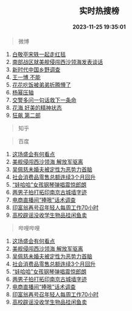 <div align="center"><h2>实时热搜榜</h2><h4>2023-11-25 19:35:01</h4></div>

> 微博  

1. [白敬亭宋轶一起走红毯](https://s.weibo.com/weibo?q=%23%E7%99%BD%E6%95%AC%E4%BA%AD%E5%AE%8B%E8%BD%B6%E4%B8%80%E8%B5%B7%E8%B5%B0%E7%BA%A2%E6%AF%AF%23&t=31&band_rank=1&Refer=top)<br />
2. [南部战区就美舰侵闯西沙领海发表谈话](https://s.weibo.com/weibo?q=%23%E5%8D%97%E9%83%A8%E6%88%98%E5%8C%BA%E5%B0%B1%E7%BE%8E%E8%88%B0%E4%BE%B5%E9%97%AF%E8%A5%BF%E6%B2%99%E9%A2%86%E6%B5%B7%E5%8F%91%E8%A1%A8%E8%B0%88%E8%AF%9D%23&t=31&band_rank=2&Refer=top)<br />
3. [新时代中国乡野调查](https://s.weibo.com/weibo?q=%23%E6%96%B0%E6%97%B6%E4%BB%A3%E4%B8%AD%E5%9B%BD%E4%B9%A1%E9%87%8E%E8%B0%83%E6%9F%A5%23&t=31&band_rank=3&Refer=top)<br />
4. [王一博 不能](https://s.weibo.com/weibo?q=%E7%8E%8B%E4%B8%80%E5%8D%9A%20%E4%B8%8D%E8%83%BD&t=31&band_rank=4&Refer=top)<br />
5. [花花吃饭被弟弟折腾懵了](https://s.weibo.com/weibo?q=%23%E8%8A%B1%E8%8A%B1%E5%90%83%E9%A5%AD%E8%A2%AB%E5%BC%9F%E5%BC%9F%E6%8A%98%E8%85%BE%E6%87%B5%E4%BA%86%23&t=31&band_rank=5&Refer=top)<br />
6. [杨幂压轴](https://s.weibo.com/weibo?q=%23%E6%9D%A8%E5%B9%82%E5%8E%8B%E8%BD%B4%23&t=31&band_rank=6&Refer=top)<br />
7. [交警多问一句话救下一条命](https://s.weibo.com/weibo?q=%23%E4%BA%A4%E8%AD%A6%E5%A4%9A%E9%97%AE%E4%B8%80%E5%8F%A5%E8%AF%9D%E6%95%91%E4%B8%8B%E4%B8%80%E6%9D%A1%E5%91%BD%23&t=31&band_rank=7&Refer=top)<br />
8. [花海 好美的精神状态](https://s.weibo.com/weibo?q=%E8%8A%B1%E6%B5%B7%20%E5%A5%BD%E7%BE%8E%E7%9A%84%E7%B2%BE%E7%A5%9E%E7%8A%B6%E6%80%81&t=31&band_rank=8&Refer=top)<br />
9. [狂飙 第二部](https://s.weibo.com/weibo?q=%E7%8B%82%E9%A3%99%20%E7%AC%AC%E4%BA%8C%E9%83%A8&t=31&band_rank=9&Refer=top)<br />

> 知乎  


> 百度  

1. [这场盛会有何看点](https://www.baidu.com/s?wd=%E8%BF%99%E5%9C%BA%E7%9B%9B%E4%BC%9A%E6%9C%89%E4%BD%95%E7%9C%8B%E7%82%B9&sa=fyb_news&rsv_dl=fyb_news)<br />
2. [美舰侵闯西沙领海 解放军驱离](https://www.baidu.com/s?wd=%E7%BE%8E%E8%88%B0%E4%BE%B5%E9%97%AF%E8%A5%BF%E6%B2%99%E9%A2%86%E6%B5%B7+%E8%A7%A3%E6%94%BE%E5%86%9B%E9%A9%B1%E7%A6%BB&sa=fyb_news&rsv_dl=fyb_news)<br />
3. [吴佩慈未婚夫被定性为恶势力首脑](https://www.baidu.com/s?wd=%E5%90%B4%E4%BD%A9%E6%85%88%E6%9C%AA%E5%A9%9A%E5%A4%AB%E8%A2%AB%E5%AE%9A%E6%80%A7%E4%B8%BA%E6%81%B6%E5%8A%BF%E5%8A%9B%E9%A6%96%E8%84%91&sa=fyb_news&rsv_dl=fyb_news)<br />
4. [社会消费品零售总额连续3个月回升](https://www.baidu.com/s?wd=%E7%A4%BE%E4%BC%9A%E6%B6%88%E8%B4%B9%E5%93%81%E9%9B%B6%E5%94%AE%E6%80%BB%E9%A2%9D%E8%BF%9E%E7%BB%AD3%E4%B8%AA%E6%9C%88%E5%9B%9E%E5%8D%87&sa=fyb_news&rsv_dl=fyb_news)<br />
5. [“娃哈哈”女孩钢琴弹唱震惊郎朗](https://www.baidu.com/s?wd=%E2%80%9C%E5%A8%83%E5%93%88%E5%93%88%E2%80%9D%E5%A5%B3%E5%AD%A9%E9%92%A2%E7%90%B4%E5%BC%B9%E5%94%B1%E9%9C%87%E6%83%8A%E9%83%8E%E6%9C%97&sa=fyb_news&rsv_dl=fyb_news)<br />
6. [两男子拍打拓印南京古城墙字迹](https://www.baidu.com/s?wd=%E4%B8%A4%E7%94%B7%E5%AD%90%E6%8B%8D%E6%89%93%E6%8B%93%E5%8D%B0%E5%8D%97%E4%BA%AC%E5%8F%A4%E5%9F%8E%E5%A2%99%E5%AD%97%E8%BF%B9&sa=fyb_news&rsv_dl=fyb_news)<br />
7. [电商直播间“捧哏”话术调查](https://www.baidu.com/s?wd=%E7%94%B5%E5%95%86%E7%9B%B4%E6%92%AD%E9%97%B4%E2%80%9C%E6%8D%A7%E5%93%8F%E2%80%9D%E8%AF%9D%E6%9C%AF%E8%B0%83%E6%9F%A5&sa=fyb_news&rsv_dl=fyb_news)<br />
8. [印富翁再号召年轻人每周工作70小时](https://www.baidu.com/s?wd=%E5%8D%B0%E5%AF%8C%E7%BF%81%E5%86%8D%E5%8F%B7%E5%8F%AC%E5%B9%B4%E8%BD%BB%E4%BA%BA%E6%AF%8F%E5%91%A8%E5%B7%A5%E4%BD%9C70%E5%B0%8F%E6%97%B6&sa=fyb_news&rsv_dl=fyb_news)<br />
9. [高校辟谣没收学生物品挂闲鱼卖](https://www.baidu.com/s?wd=%E9%AB%98%E6%A0%A1%E8%BE%9F%E8%B0%A3%E6%B2%A1%E6%94%B6%E5%AD%A6%E7%94%9F%E7%89%A9%E5%93%81%E6%8C%82%E9%97%B2%E9%B1%BC%E5%8D%96&sa=fyb_news&rsv_dl=fyb_news)<br />

> 哔哩哔哩  

1. [这场盛会有何看点](https://www.baidu.com/s?wd=%E8%BF%99%E5%9C%BA%E7%9B%9B%E4%BC%9A%E6%9C%89%E4%BD%95%E7%9C%8B%E7%82%B9&sa=fyb_news&rsv_dl=fyb_news)<br />
2. [美舰侵闯西沙领海 解放军驱离](https://www.baidu.com/s?wd=%E7%BE%8E%E8%88%B0%E4%BE%B5%E9%97%AF%E8%A5%BF%E6%B2%99%E9%A2%86%E6%B5%B7+%E8%A7%A3%E6%94%BE%E5%86%9B%E9%A9%B1%E7%A6%BB&sa=fyb_news&rsv_dl=fyb_news)<br />
3. [吴佩慈未婚夫被定性为恶势力首脑](https://www.baidu.com/s?wd=%E5%90%B4%E4%BD%A9%E6%85%88%E6%9C%AA%E5%A9%9A%E5%A4%AB%E8%A2%AB%E5%AE%9A%E6%80%A7%E4%B8%BA%E6%81%B6%E5%8A%BF%E5%8A%9B%E9%A6%96%E8%84%91&sa=fyb_news&rsv_dl=fyb_news)<br />
4. [社会消费品零售总额连续3个月回升](https://www.baidu.com/s?wd=%E7%A4%BE%E4%BC%9A%E6%B6%88%E8%B4%B9%E5%93%81%E9%9B%B6%E5%94%AE%E6%80%BB%E9%A2%9D%E8%BF%9E%E7%BB%AD3%E4%B8%AA%E6%9C%88%E5%9B%9E%E5%8D%87&sa=fyb_news&rsv_dl=fyb_news)<br />
5. [“娃哈哈”女孩钢琴弹唱震惊郎朗](https://www.baidu.com/s?wd=%E2%80%9C%E5%A8%83%E5%93%88%E5%93%88%E2%80%9D%E5%A5%B3%E5%AD%A9%E9%92%A2%E7%90%B4%E5%BC%B9%E5%94%B1%E9%9C%87%E6%83%8A%E9%83%8E%E6%9C%97&sa=fyb_news&rsv_dl=fyb_news)<br />
6. [两男子拍打拓印南京古城墙字迹](https://www.baidu.com/s?wd=%E4%B8%A4%E7%94%B7%E5%AD%90%E6%8B%8D%E6%89%93%E6%8B%93%E5%8D%B0%E5%8D%97%E4%BA%AC%E5%8F%A4%E5%9F%8E%E5%A2%99%E5%AD%97%E8%BF%B9&sa=fyb_news&rsv_dl=fyb_news)<br />
7. [电商直播间“捧哏”话术调查](https://www.baidu.com/s?wd=%E7%94%B5%E5%95%86%E7%9B%B4%E6%92%AD%E9%97%B4%E2%80%9C%E6%8D%A7%E5%93%8F%E2%80%9D%E8%AF%9D%E6%9C%AF%E8%B0%83%E6%9F%A5&sa=fyb_news&rsv_dl=fyb_news)<br />
8. [印富翁再号召年轻人每周工作70小时](https://www.baidu.com/s?wd=%E5%8D%B0%E5%AF%8C%E7%BF%81%E5%86%8D%E5%8F%B7%E5%8F%AC%E5%B9%B4%E8%BD%BB%E4%BA%BA%E6%AF%8F%E5%91%A8%E5%B7%A5%E4%BD%9C70%E5%B0%8F%E6%97%B6&sa=fyb_news&rsv_dl=fyb_news)<br />
9. [高校辟谣没收学生物品挂闲鱼卖](https://www.baidu.com/s?wd=%E9%AB%98%E6%A0%A1%E8%BE%9F%E8%B0%A3%E6%B2%A1%E6%94%B6%E5%AD%A6%E7%94%9F%E7%89%A9%E5%93%81%E6%8C%82%E9%97%B2%E9%B1%BC%E5%8D%96&sa=fyb_news&rsv_dl=fyb_news)<br />
